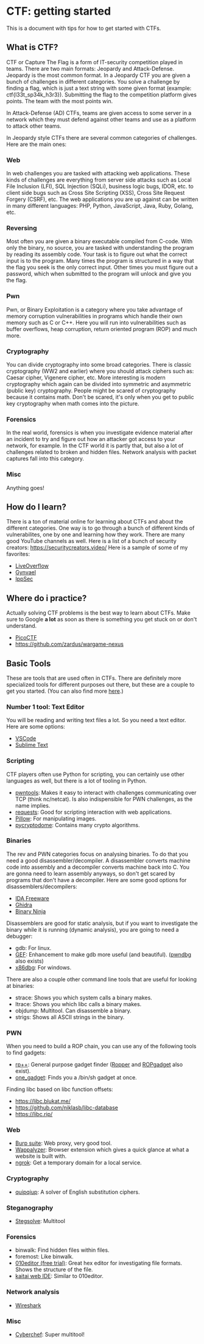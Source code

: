 # CTF: getting started

This is a document with tips for how to get started with CTFs.

## What is CTF?
CTF or Capture The Flag is a form of IT-security competition played in teams.
There are two main formats: Jeopardy and Attack-Defense. Jeopardy is the most
common format. In a Jeopardy CTF you are given a bunch of challenges in
different categories. You solve a challenge by finding a flag, which is just a 
text string with some given format (example: ctf{l33t_sp34k_h3r3}). Submitting 
the flag to the competition platform gives points. The team with the most points
win.

In Attack-Defense (AD) CTFs, teams are given access to some server in a network 
which they must defend against other teams and use as a platform to attack other
teams.

In Jeopardy style CTFs there are several common categories of challenges. Here 
are the main ones:

### Web
In web challenges you are tasked with attacking web applications. These kinds of
challenges are everything from server side attacks such as Local File Inclusion
(LFI), SQL Injection (SQLi), business logic bugs, IDOR, etc. to client side bugs
such as Cross Site Scripting (XSS), Cross Site Request Forgery (CSRF), etc. The
web applications you are up against can be written in many different languages:
PHP, Python, JavaScript, Java, Ruby, Golang, etc.

### Reversing
Most often you are given a binary executable compiled from C-code. With only the
binary, no source, you are tasked with understanding the program by reading its
assembly code. Your task is to figure out what the correct input is to the
program. Many times the program is structured in a way that the flag you seek is
the only correct input. Other times you must figure out a password, which when
submitted to the program will unlock and give you the flag.

### Pwn
Pwn, or Binary Exploitation is a category where you take advantage of memory 
corruption vulnerabilities in programs which handle their own memory such as C
or C++. Here you will run into vulnerabilities such as buffer overflows, heap 
corruption, return oriented program (ROP) and much more.

### Cryptography
You can divide cryptography into some broad categories. There is classic
cryptography (WW2 and earlier) where you should attack ciphers such as: Caesar
cipher, Vigenere cipher, etc. More interesting is modern cryptography which again
can be divided into symmetric and asymmetric (public key) cryptography. People
might be scared of cryptography because it contains math. Don't be scared, it's 
only when you get to public key cryptography when math comes into the picture.

### Forensics
In the real world, forensics is when you investigate evidence material after 
an incident to try and figure out how an attacker got access to your network, for 
example. In the CTF world it is partly that, but also a lot of challenges related
to broken and hidden files. Network analysis with packet captures fall into this 
category.

### Misc
Anything goes!

## How do I learn?
There is a ton of material online for learning about CTFs and about the different
categories. One way is to go through a bunch of different kinds of vulnerabilites,
one by one and learning how they work. There are many good YouTube channels as well. Here is a list of a bunch of security creators: https://securitycreators.video/ Here 
is a sample of some of my favorites:

- [LiveOverflow](https://www.youtube.com/c/LiveOverflow)
- [Gynvael](https://www.youtube.com/user/GynvaelEN)
- [IppSec](https://www.youtube.com/channel/UCa6eh7gCkpPo5XXUDfygQQA)

## Where do i practice?
Actually solving CTF problems is the best way to learn about CTFs. Make sure to
Google **a lot** as soon as there is something you get stuck on or don't
understand.

- [PicoCTF](https://www.picoctf.org/)
- https://github.com/zardus/wargame-nexus

## Basic Tools
These are tools that are used often in CTFs. There are definitely more specialized tools for different purposes out there, but these are a couple to get you started. (You can also find more [here](https://gist.github.com/ZetaTwo/40976c9ed8b9abb81e44c872b3a68551).)

### Number 1 tool: Text Editor
You will be reading and writing text files a lot. So you need a text editor. Here
are some options:

- [VSCode](https://code.visualstudio.com/)
- [Sublime Text](https://www.sublimetext.com/)

### Scripting
CTF players often use Python for scripting, you can certainly use other languages as well, but there is a lot of tooling in Python.

- [pwntools](https://pypi.org/project/pwntools/): Makes it easy to interact with challenges communicating over TCP (think nc/netcat). Is also indispensible for PWN challenges, as the name implies.
- [requests](https://pypi.org/project/requests/): Good for scripting interaction with web applications.
- [Pillow](https://pypi.org/project/Pillow/): For manipulating images.
- [pycryptodome](https://pypi.org/project/pycryptodome/): Contains many crypto algorithms.

### Binaries
The rev and PWN categories focus on analysing binaries. To do that you need a good disassembler/decompiler. A disassembler converts machine code into assembly and a decompiler converts machine back into C. You are gonna need to learn assembly anyways, so don't get scared by programs that don't have a decompiler. Here are some good options for disassemblers/decompilers:

- [IDA Freeware](https://hex-rays.com/ida-free/)
- [Ghidra](https://ghidra-sre.org/)
- [Binary Ninja](https://binary.ninja/)

Disassemblers are good for static analysis, but if you want to investigate the
binary while it is running (dynamic analysis), you are going to need a debugger:

- gdb: For linux.
- [GEF](https://gef.readthedocs.io/en/master/): Enhancement to make gdb more useful (and beautiful). ([pwndbg](https://github.com/pwndbg/pwndbg) also exists)
- [x86dbg](https://x64dbg.com/): For windows.

There are also a couple other command line tools that are useful for looking at 
binaries:

- strace: Shows you which system calls a binary makes.
- ltrace: Shows you which libc calls a binary makes.
- objdump: Multitool. Can disassemble a binary.
- strigs: Shows all ASCII strings in the binary.

### PWN
When you need to build a ROP chain, you can use any of the following tools to
find gadgets:
- [rp++](https://github.com/0vercl0k/rp): General purpose gadget finder ([Ropper](https://github.com/sashs/ropper) and [ROPgadget](http://shell-storm.org/project/ROPgadget/) also exist).
- [one_gadget](https://github.com/david942j/one_gadget): Finds you a /bin/sh gadget at once.

Finding libc based on libc function offsets:
- https://libc.blukat.me/
- https://github.com/niklasb/libc-database
- https://libc.rip/

### Web

- [Burp suite](https://portswigger.net/burp): Web proxy, very good tool.
- [Wappalyzer](https://www.wappalyzer.com/): Browser extension which gives a quick glance at what a website is built with.
- [ngrok](https://ngrok.com/): Get a temporary domain for a local service.

### Cryptography

- [quipqiup](https://quipqiup.com/): A solver of English substitution ciphers.

### Steganography

- [Stegsolve](http://www.caesum.com/handbook/Stegsolve.jar): Multitool

### Forensics

- binwalk: Find hidden files within files.
- foremost: Like binwalk.
- [010editor (free trial)](https://www.sweetscape.com/010editor/): Great hex editor for investigating file formats. Shows the structure of the file.
- [kaitai web IDE](https://ide.kaitai.io/): Similar to 010editor.

### Network analysis

- [Wireshark](https://www.wireshark.org/)

### Misc

- [Cyberchef](https://gchq.github.io/CyberChef/): Super multitool!
